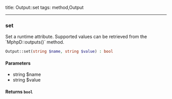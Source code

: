 title: Output::set
tags: method,Output

---

<div class="method">
<h3 class="method-name">set</h3>
<p>Set a runtime attribute. Supported values can be retrieved from the `MphpD::outputs()` method.</p>

```php
Output::set(string $name, string $value) : bool
```

#### Parameters

*  string $name
*  string $value


#### Returns `bool`




</div>